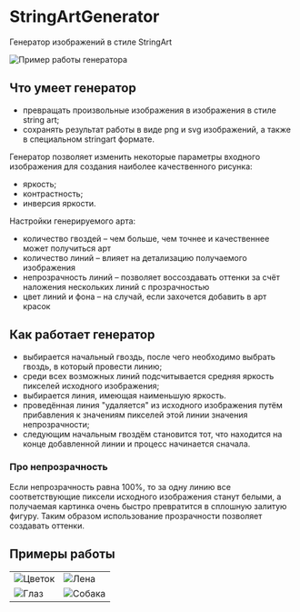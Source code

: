 # StringArtGenerator
Генератор изображений в стиле StringArt

![Пример работы генератора](examples/stringart.gif "Пример работы генератора")

## Что умеет генератор

* превращать произвольные изображения в изображения в стиле string art;
* сохранять результат работы в виде png и svg изображений, а также в специальном stringart формате.

Генератор позволяет изменить некоторые параметры входного изображения для создания наиболее качественного рисунка:

* яркость;
* контрастность;
* инверсия яркости.

Настройки генерируемого арта:

* количество гвоздей – чем больше, чем точнее и качественнее может получиться арт
* количество линий – влияет на детализацию получаемого изображения
* непрозрачность линий – позволяет воссоздавать оттенки за счёт наложения нескольких линий с прозрачностью
* цвет линий и фона – на случай, если захочется добавить в арт красок

## Как работает генератор

* выбирается начальный гвоздь, после чего необходимо выбрать гвоздь, в который провести линию;
* среди всех возможных линий подсчитывается средняя яркость пикселей исходного изображения;
* выбирается линия, имеющая наименьшую яркость.
* проведённая линия "удаляется" из исходного изображения путём прибавления к значениям пикселей этой линии значения непрозрачности;
* следующим начальным гвоздём становится тот, что находится на конце добавленной линии и процесс начинается сначала.

### Про непрозрачность
Если непрозрачность равна 100%, то за одну линию все соответствующие пиксели исходного изображения станут белыми, а получаемая картинка очень быстро превратится в сплошную залитую фигуру. Таким образом использование прозрачности позволяет создавать оттенки.

## Примеры работы

<table>
    <tr>
        <td><img title="Пример 1" src="examples/flower.png" alt="Цветок"></td>
        <td><img title="Пример 2" src="examples/lena.png" alt="Лена"></td>
    </tr>
    <tr>
        <td><img title="Пример 3" src="examples/eye.png" alt="Глаз"></td>
        <td><img title="Пример 4" src="examples/dog.png" alt="Собака"></td>
    </tr>
</table>